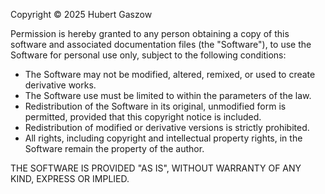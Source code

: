 Copyright © 2025 Hubert Gaszow

Permission is hereby granted to any person obtaining a copy of this software and associated documentation files (the "Software"), to use the Software for personal use only, subject to the following conditions:

- The Software may not be modified, altered, remixed, or used to create derivative works.
- The Software use must be limited to within the parameters of the law.
- Redistribution of the Software in its original, unmodified form is permitted, provided that this copyright notice is included.
- Redistribution of modified or derivative versions is strictly prohibited.
- All rights, including copyright and intellectual property rights, in the Software remain the property of the author.

THE SOFTWARE IS PROVIDED "AS IS", WITHOUT WARRANTY OF ANY KIND, EXPRESS OR IMPLIED.

